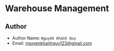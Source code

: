 # Warehouse Management

## Author

- Author Name: `Nguyễn Khánh Quy`
- Email: <nguyenkhanhquy123@gmail.com>
